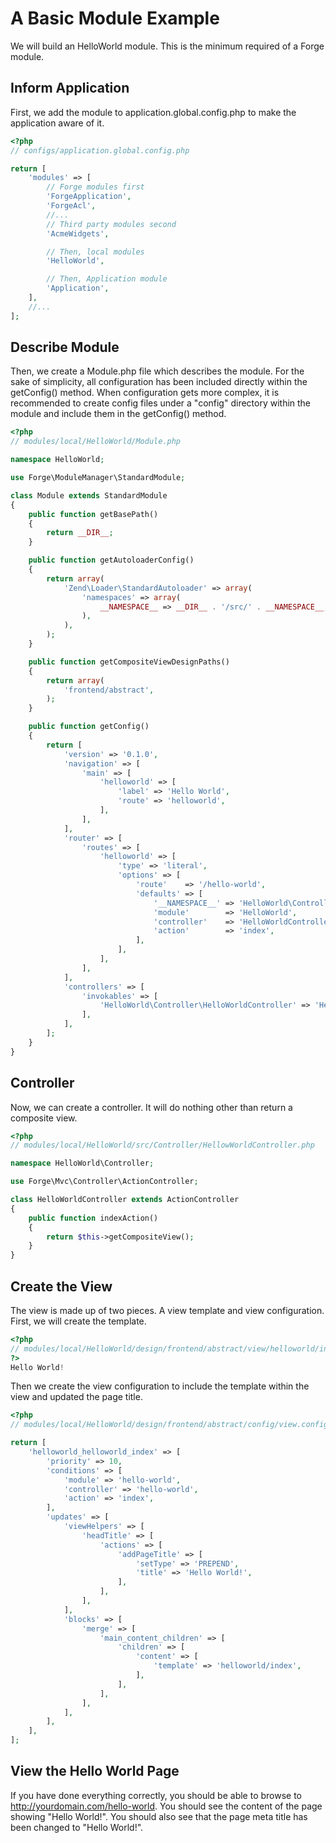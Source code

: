 # A Basic Module Example

We will build an HelloWorld module. This is the minimum required of a Forge module.

## Inform Application

First, we add the module to application.global.config.php to make the application aware of it.

```php
<?php
// configs/application.global.config.php

return [
    'modules' => [
        // Forge modules first
        'ForgeApplication',
        'ForgeAcl',
        //...
        // Third party modules second
        'AcmeWidgets',

        // Then, local modules
        'HelloWorld',

        // Then, Application module
        'Application',
    ],
    //...
];
```

## Describe Module
Then, we create a Module.php file which describes the module. For the sake of simplicity, all configuration has been included directly within the getConfig() method. When configuration gets more complex, it is recommended to create config files under a "config" directory within the module and include them in the getConfig() method.

```php
<?php
// modules/local/HelloWorld/Module.php

namespace HelloWorld;

use Forge\ModuleManager\StandardModule;

class Module extends StandardModule
{
    public function getBasePath()
    {
        return __DIR__;
    }

    public function getAutoloaderConfig()
    {
        return array(
            'Zend\Loader\StandardAutoloader' => array(
                'namespaces' => array(
                    __NAMESPACE__ => __DIR__ . '/src/' . __NAMESPACE__,
                ),
            ),
        );
    }

    public function getCompositeViewDesignPaths()
    {
        return array(
            'frontend/abstract',
        );
    }

    public function getConfig()
    {
        return [
            'version' => '0.1.0',
            'navigation' => [
                'main' => [
                    'helloworld' => [
                        'label' => 'Hello World',
                        'route' => 'helloworld',
                    ],
                ],
            ],
            'router' => [
                'routes' => [
                    'helloworld' => [
                        'type' => 'literal',
                        'options' => [
                            'route'    => '/hello-world',
                            'defaults' => [
                                '__NAMESPACE__' => 'HelloWorld\Controller',
                                'module'        => 'HelloWorld',
                                'controller'    => 'HelloWorldController',
                                'action'        => 'index',
                            ],
                        ],
                    ],
                ],
            ],
            'controllers' => [
                'invokables' => [
                    'HelloWorld\Controller\HelloWorldController' => 'HelloWorld\Controller\HelloWorldController',
                ],
            ],
        ];
    }
}
```

## Controller

Now, we can create a controller. It will do nothing other than return a composite view.

```php
<?php
// modules/local/HelloWorld/src/Controller/HellowWorldController.php

namespace HelloWorld\Controller;

use Forge\Mvc\Controller\ActionController;

class HelloWorldController extends ActionController
{
    public function indexAction()
    {
        return $this->getCompositeView();
    }
}
```

## Create the View

The view is made up of two pieces. A view template and view configuration. First, we will create the template.

```php
<?php
// modules/local/HelloWorld/design/frontend/abstract/view/helloworld/index.phtml
?>
Hello World!
```

Then we create the view configuration to include the template within the view and updated the page title.

```php
<?php
// modules/local/HelloWorld/design/frontend/abstract/config/view.config.php

return [
    'helloworld_helloworld_index' => [
        'priority' => 10,
        'conditions' => [
            'module' => 'hello-world',
            'controller' => 'hello-world',
            'action' => 'index',
        ],
        'updates' => [
            'viewHelpers' => [
                'headTitle' => [
                    'actions' => [
                        'addPageTitle' => [
                            'setType' => 'PREPEND',
                            'title' => 'Hello World!',
                        ],
                    ],
                ],
            ],
            'blocks' => [
                'merge' => [
                    'main_content_children' => [
                        'children' => [
                            'content' => [
                                'template' => 'helloworld/index',
                            ],
                        ],
                    ],
                ],
            ],
        ],
    ],
];
```

## View the Hello World Page

If you have done everything correctly, you should be able to browse to
http://yourdomain.com/hello-world. You should see the content of the page showing "Hello
World!". You should also see that the page meta title has been changed to "Hello World!".

